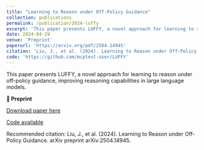 ```yaml
---
title: "Learning to Reason under Off-Policy Guidance"
collection: publications
permalink: /publication/2024-luffy
excerpt: 'This paper presents LUFFY, a novel approach for learning to reason under off-policy guidance, improving reasoning capabilities in large language models.'
date: 2024-04-29
venue: 'Preprint'
paperurl: 'https://arxiv.org/pdf/2504.14945'
citation: 'Liu, J., et al. (2024). Learning to Reason under Off-Policy Guidance. arXiv preprint arXiv:2504.14945.'
code: 'https://github.com/mcptest-user/LUFFY'
---
```

This paper presents LUFFY, a novel approach for learning to reason under off-policy guidance, improving reasoning capabilities in large language models.

**📄 Preprint**

[Download paper here](https://arxiv.org/pdf/2504.14945)

[Code available](https://github.com/mcptest-user/LUFFY)

Recommended citation: Liu, J., et al. (2024). Learning to Reason under Off-Policy Guidance. arXiv preprint arXiv:2504.14945.
